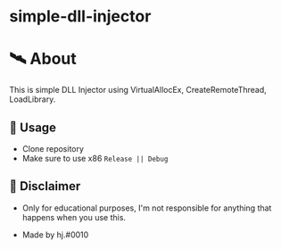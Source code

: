 # simple-dll-injector

# 🛰 About
This is simple DLL Injector using VirtualAllocEx, CreateRemoteThread, LoadLibrary.

## 🌠 Usage
- Clone repository
- Make sure to use x86 `Release || Debug`

## 🗿 Disclaimer
- Only for educational purposes, I'm not responsible for anything that happens when you use this.

- Made by hj.#0010
